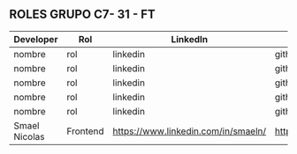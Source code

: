 ## ROLES GRUPO C7- 31 - FT

| Developer     | Rol      | LinkedIn                            | GitHub - Figma                  |
| ------------- | -------- | ----------------------------------- | ------------------------------- |
| nombre        | rol      | linkedin                            | github                          |
| nombre        | rol      | linkedin                            | github                          |
| nombre        | rol      | linkedin                            | github                          |
| nombre        | rol      | linkedin                            | github                          |
| nombre        | rol      | linkedin                            | github                          |
| Smael Nicolas | Frontend | https://www.linkedin.com/in/smaeln/ | https://github.com/SmaelNicolas |

